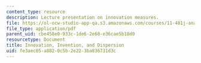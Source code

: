 ```yaml
---
content_type: resource
description: Lecture presentation on innovation measures.
file: https://ol-ocw-studio-app-qa.s3.amazonaws.com/courses/11-481j-analyzing-and-accounting-for-regional-economic-growth-spring-2009/fe3aec05a8820c5b2e223ba836731d3c_MIT11_481Js09_lec13.pdf
file_type: application/pdf
parent_uid: cbe458e0-933c-1de6-2e60-e36cae5b18d0
resourcetype: Document
title: Innovation, Invention, and Dispersion
uid: fe3aec05-a882-0c5b-2e22-3ba836731d3c
---
```

